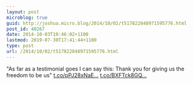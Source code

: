 ```yaml
---
layout: post
microblog: true
guid: http://joshua.micro.blog/2014/10/02/t517822848971595776.html
post_id: 40267
date: 2014-10-03T10:46:02+1100
lastmod: 2019-07-30T17:41:44+1100
type: post
url: /2014/10/02/t517822848971595776.html
---
```

"As far as a testimonial goes I can say this: Thank you for giving us the freedom to be us" [t.co/pPJ28xNaE...](http://t.co/pPJ28xNaEJ) [t.co/BXFTck8GQ...](http://t.co/BXFTck8GQf)
